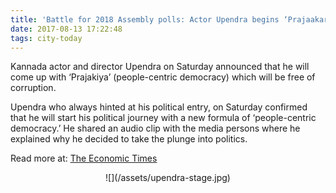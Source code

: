 ```yaml
---
title: 'Battle for 2018 Assembly polls: Actor Upendra begins ‘Prajaakarana’'
date: 2017-08-13 17:22:48
tags: city-today
---
```


Kannada actor and director Upendra on Saturday announced that he will come up with ‘Prajakiya’ (people-centric democracy) which will be free of corruption.

Upendra who always hinted at his political entry, on Saturday confirmed that he will start his political journey with a new formula of ‘people-centric democracy.’ He shared an audio clip with the media persons where he explained why he decided to take the plunge into politics.

Read more at: [The Economic Times](http://citytoday.news/battle-for-2018-assembly-polls-actor-upendra-begins-prajaakarana/)

<center>
![](/assets/upendra-stage.jpg)
</center>